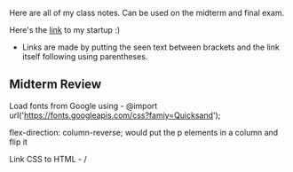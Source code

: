 Here are all of my class notes. Can be used on the midterm and final exam.

Here's the [link](http://3.224.181.5/) to my startup :)

- Links are made by putting the seen text between brackets and the link itself following using parentheses.

## Midterm Review

Load fonts from Google using - @import url('https://fonts.googleapis.com/css?famiy=Quicksand');

flex-direction: column-reverse; would put the p elements in a column and flip it

Link CSS to HTML - /<link rel="stylesheet" href="name.css" />
  
